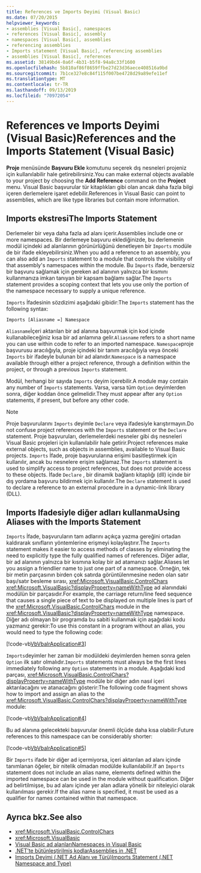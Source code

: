 ```yaml
---
title: References ve Imports Deyimi (Visual Basic)
ms.date: 07/20/2015
helpviewer_keywords:
- assemblies [Visual Basic], namespaces
- references [Visual Basic], assembly
- namespaces [Visual Basic], assemblies
- referencing assemblies
- Imports statement [Visual Basic], referencing assemblies
- assemblies [Visual Basic], references
ms.assetid: 38149bd4-0a6f-4b31-b5f8-94a8c33f1600
ms.openlocfilehash: 5b810af86f8659ffbe27d23d36aece408516a9bd
ms.sourcegitcommit: 7b1ce327e8c84f115f007be4728d29a89efe11ef
ms.translationtype: MT
ms.contentlocale: tr-TR
ms.lasthandoff: 09/13/2019
ms.locfileid: "70972054"
---
```

# <a name="references-and-the-imports-statement-visual-basic"></a><span data-ttu-id="cf88f-102">References ve Imports Deyimi (Visual Basic)</span><span class="sxs-lookup"><span data-stu-id="cf88f-102">References and the Imports Statement (Visual Basic)</span></span>
<span data-ttu-id="cf88f-103">**Proje** menüsünde **Başvuru Ekle** komutunu seçerek dış nesneleri projeniz için kullanılabilir hale getirebilirsiniz.</span><span class="sxs-lookup"><span data-stu-id="cf88f-103">You can make external objects available to your project by choosing the **Add Reference** command on the **Project** menu.</span></span> <span data-ttu-id="cf88f-104">Visual Basic başvurular tür kitaplıkları gibi olan ancak daha fazla bilgi içeren derlemelere işaret edebilir.</span><span class="sxs-lookup"><span data-stu-id="cf88f-104">References in Visual Basic can point to assemblies, which are like type libraries but contain more information.</span></span>  
  
## <a name="the-imports-statement"></a><span data-ttu-id="cf88f-105">Imports ekstresi</span><span class="sxs-lookup"><span data-stu-id="cf88f-105">The Imports Statement</span></span>  
 <span data-ttu-id="cf88f-106">Derlemeler bir veya daha fazla ad alanı içerir.</span><span class="sxs-lookup"><span data-stu-id="cf88f-106">Assemblies include one or more namespaces.</span></span> <span data-ttu-id="cf88f-107">Bir derlemeye başvuru eklediğinizde, bu derlemenin modül içindeki ad alanlarının görünürlüğünü denetleyen bir `Imports` modüle de bir ifade ekleyebilirsiniz.</span><span class="sxs-lookup"><span data-stu-id="cf88f-107">When you add a reference to an assembly, you can also add an `Imports` statement to a module that controls the visibility of that assembly's namespaces within the module.</span></span> <span data-ttu-id="cf88f-108">Bu `Imports` ifade, benzersiz bir başvuru sağlamak için gereken ad alanının yalnızca bir kısmını kullanmanıza imkan tanıyan bir kapsam bağlamı sağlar.</span><span class="sxs-lookup"><span data-stu-id="cf88f-108">The `Imports` statement provides a scoping context that lets you use only the portion of the namespace necessary to supply a unique reference.</span></span>  
  
 <span data-ttu-id="cf88f-109">`Imports` İfadesinin sözdizimi aşağıdaki gibidir:</span><span class="sxs-lookup"><span data-stu-id="cf88f-109">The `Imports` statement has the following syntax:</span></span>  
  
 `Imports [Aliasname =] Namespace`  
  
 <span data-ttu-id="cf88f-110">`Aliasname`İçeri aktarılan bir ad alanına başvurmak için kod içinde kullanabileceğiniz kısa bir ad anlamına gelir.</span><span class="sxs-lookup"><span data-stu-id="cf88f-110">`Aliasname` refers to a short name you can use within code to refer to an imported namespace.</span></span> <span data-ttu-id="cf88f-111">`Namespace`proje başvurusu aracılığıyla, proje içindeki bir tanım aracılığıyla veya önceki `Imports` bir ifadeyle bulunan bir ad alanıdır.</span><span class="sxs-lookup"><span data-stu-id="cf88f-111">`Namespace` is a namespace available through either a project reference, through a definition within the project, or through a previous `Imports` statement.</span></span>  
  
 <span data-ttu-id="cf88f-112">Modül, herhangi bir sayıda `Imports` deyim içerebilir.</span><span class="sxs-lookup"><span data-stu-id="cf88f-112">A module may contain any number of `Imports` statements.</span></span> <span data-ttu-id="cf88f-113">Varsa, varsa tüm `Option` deyimlerden sonra, diğer koddan önce gelmelidir.</span><span class="sxs-lookup"><span data-stu-id="cf88f-113">They must appear after any `Option` statements, if present, but before any other code.</span></span>  
  
> [!NOTE]
> <span data-ttu-id="cf88f-114">Proje başvurularını `Imports` deyimle `Declare` veya ifadesiyle karıştırmayın.</span><span class="sxs-lookup"><span data-stu-id="cf88f-114">Do not confuse project references with the `Imports` statement or the `Declare` statement.</span></span> <span data-ttu-id="cf88f-115">Proje başvuruları, derlemelerdeki nesneler gibi dış nesneleri Visual Basic projeleri için kullanılabilir hale getirir.</span><span class="sxs-lookup"><span data-stu-id="cf88f-115">Project references make external objects, such as objects in assemblies, available to Visual Basic projects.</span></span> <span data-ttu-id="cf88f-116">`Imports` İfade, proje başvurularına erişimi basitleştirmek için kullanılır, ancak bu nesnelere erişim sağlamaz.</span><span class="sxs-lookup"><span data-stu-id="cf88f-116">The `Imports` statement is used to simplify access to project references, but does not provide access to these objects.</span></span> <span data-ttu-id="cf88f-117">İfade `Declare` , bir dinamik bağlantı kitaplığı (dll) içinde bir dış yordama başvuru bildirmek için kullanılır.</span><span class="sxs-lookup"><span data-stu-id="cf88f-117">The `Declare` statement is used to declare a reference to an external procedure in a dynamic-link library (DLL).</span></span>  
  
## <a name="using-aliases-with-the-imports-statement"></a><span data-ttu-id="cf88f-118">Imports Ifadesiyle diğer adları kullanma</span><span class="sxs-lookup"><span data-stu-id="cf88f-118">Using Aliases with the Imports Statement</span></span>  
 <span data-ttu-id="cf88f-119">`Imports` İfade, başvuruların tam adlarını açıkça yazma gereğini ortadan kaldırarak sınıfların yöntemlerine erişmeyi kolaylaştırır.</span><span class="sxs-lookup"><span data-stu-id="cf88f-119">The `Imports` statement makes it easier to access methods of classes by eliminating the need to explicitly type the fully qualified names of references.</span></span> <span data-ttu-id="cf88f-120">Diğer adlar, bir ad alanının yalnızca bir kısmına kolay bir ad atamanızı sağlar.</span><span class="sxs-lookup"><span data-stu-id="cf88f-120">Aliases let you assign a friendlier name to just one part of a namespace.</span></span> <span data-ttu-id="cf88f-121">Örneğin, tek bir metin parçasının birden çok satırda görüntülenmesine neden olan satır başı/satır besleme sırası, <xref:Microsoft.VisualBasic.ControlChars> <xref:Microsoft.VisualBasic?displayProperty=nameWithType> ad alanındaki modülün bir parçasıdır.</span><span class="sxs-lookup"><span data-stu-id="cf88f-121">For example, the carriage return/line feed sequence that causes a single piece of text to be displayed on multiple lines is part of the <xref:Microsoft.VisualBasic.ControlChars> module in the <xref:Microsoft.VisualBasic?displayProperty=nameWithType> namespace.</span></span> <span data-ttu-id="cf88f-122">Diğer adı olmayan bir programda bu sabiti kullanmak için aşağıdaki kodu yazmanız gerekir:</span><span class="sxs-lookup"><span data-stu-id="cf88f-122">To use this constant in a program without an alias, you would need to type the following code:</span></span>  
  
 [!code-vb[VbVbalrApplication#3](~/samples/snippets/visualbasic/VS_Snippets_VBCSharp/VbVbalrApplication/VB/Class1.vb#3)]  
  
 <span data-ttu-id="cf88f-123">`Imports`deyimler her zaman bir modüldeki deyimlerden hemen sonra gelen `Option` ilk satır olmalıdır.</span><span class="sxs-lookup"><span data-stu-id="cf88f-123">`Imports` statements must always be the first lines immediately following any `Option` statements in a module.</span></span> <span data-ttu-id="cf88f-124">Aşağıdaki kod parçası, <xref:Microsoft.VisualBasic.ControlChars?displayProperty=nameWithType> modüle bir diğer adın nasıl içeri aktarılacağını ve atanacağını gösterir:</span><span class="sxs-lookup"><span data-stu-id="cf88f-124">The following code fragment shows how to import and assign an alias to the <xref:Microsoft.VisualBasic.ControlChars?displayProperty=nameWithType> module:</span></span>  
  
 [!code-vb[VbVbalrApplication#4](~/samples/snippets/visualbasic/VS_Snippets_VBCSharp/VbVbalrApplication/VB/Class1.vb#4)]  
  
 <span data-ttu-id="cf88f-125">Bu ad alanına gelecekteki başvurular önemli ölçüde daha kısa olabilir:</span><span class="sxs-lookup"><span data-stu-id="cf88f-125">Future references to this namespace can be considerably shorter:</span></span>  
  
 [!code-vb[VbVbalrApplication#5](~/samples/snippets/visualbasic/VS_Snippets_VBCSharp/VbVbalrApplication/VB/Class1.vb#5)]  
  
 <span data-ttu-id="cf88f-126">Bir `Imports` ifade bir diğer ad içermiyorsa, içeri aktarılan ad alanı içinde tanımlanan öğeler, bir nitelik olmadan modülde kullanılabilir.</span><span class="sxs-lookup"><span data-stu-id="cf88f-126">If an `Imports` statement does not include an alias name, elements defined within the imported namespace can be used in the module without qualification.</span></span> <span data-ttu-id="cf88f-127">Diğer ad belirtilmişse, bu ad alanı içinde yer alan adlara yönelik bir niteleyici olarak kullanılması gerekir.</span><span class="sxs-lookup"><span data-stu-id="cf88f-127">If the alias name is specified, it must be used as a qualifier for names contained within that namespace.</span></span>  
  
## <a name="see-also"></a><span data-ttu-id="cf88f-128">Ayrıca bkz.</span><span class="sxs-lookup"><span data-stu-id="cf88f-128">See also</span></span>

- <xref:Microsoft.VisualBasic.ControlChars>
- <xref:Microsoft.VisualBasic>
- [<span data-ttu-id="cf88f-129">Visual Basic ad alanları</span><span class="sxs-lookup"><span data-stu-id="cf88f-129">Namespaces in Visual Basic</span></span>](namespaces.md)
- [<span data-ttu-id="cf88f-130">.NET’te bütünleştirilmiş kodlar</span><span class="sxs-lookup"><span data-stu-id="cf88f-130">Assemblies in .NET</span></span>](../../../standard/assembly/index.md)
- [<span data-ttu-id="cf88f-131">Imports Deyimi (.NET Ad Alanı ve Türü)</span><span class="sxs-lookup"><span data-stu-id="cf88f-131">Imports Statement (.NET Namespace and Type)</span></span>](../../language-reference/statements/imports-statement-net-namespace-and-type.md)
